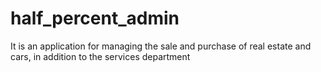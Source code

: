 # half_percent_admin
It is an application for managing the sale and purchase of real estate and cars, in addition to the services department
